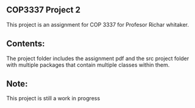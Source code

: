 ## COP3337 Project 2

This project is an assignment for COP 3337 for Profesor Richar whitaker.

## Contents:

The project folder includes the assignment pdf and the src project folder with multiple packages that contain multiple classes within them.

## Note:

This project is still a work in progress